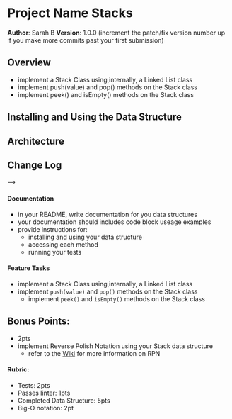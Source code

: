 
# Project Name Stacks
**Author**: Sarah B
**Version**: 1.0.0 (increment the patch/fix version number up if you make more commits past your first submission)
## Overview
- implement a Stack Class using,internally, a Linked List class
- implement push(value) and pop() methods on the Stack class
- implement peek() and isEmpty() methods on the Stack class

## Installing and Using the Data Structure
<!-- What are the steps that a user must take in order to build this app on their own machine and get it running? -->
## Architecture
<!-- Provide a detailed description of the application design. What technologies (languages, libraries, etc) you're using, and any other relevant design information. -->
## Change Log
<!-- Use this are to document the iterative changes made to your application as each feature is successfully implemented. Use time stamps. Here's an examples:
01-01-2001 4:59pm - Application now has a fully-functional express server, with GET and POST routes for the book resource.
## Credits and Collaborations
<!-- Give credit (and a link) to other people or resources that helped you build this application. -->
-->
####  Documentation
  * in your README, write documentation for you data structures
  * your documentation should includes code block useage examples
  * provide instructions for:
    * installing and using your data structure
    * accessing each method
    * running your tests

#### Feature Tasks
  * implement a Stack Class  using,internally, a Linked List class
  * implement `push(value)` and `pop()` methods on the Stack class
	* implement `peek()` and `isEmpty()` methods on the Stack class

## Bonus Points:
  * 2pts
  * implement Reverse Polish Notation using your Stack data structure
    * refer to the [Wiki](https://en.wikipedia.org/wiki/Reverse_Polish_notation) for more information on RPN

#### Rubric:
  * Tests: 2pts
  * Passes linter: 1pts
  * Completed Data Structure: 5pts
  * Big-O notation: 2pt
